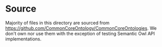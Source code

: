# Source

Majority of files in this directory are sourced from https://github.com/CommonCoreOntology/CommonCoreOntologies.
We don't own nor use them with the exception of testing Semantic Owl API implementations.

